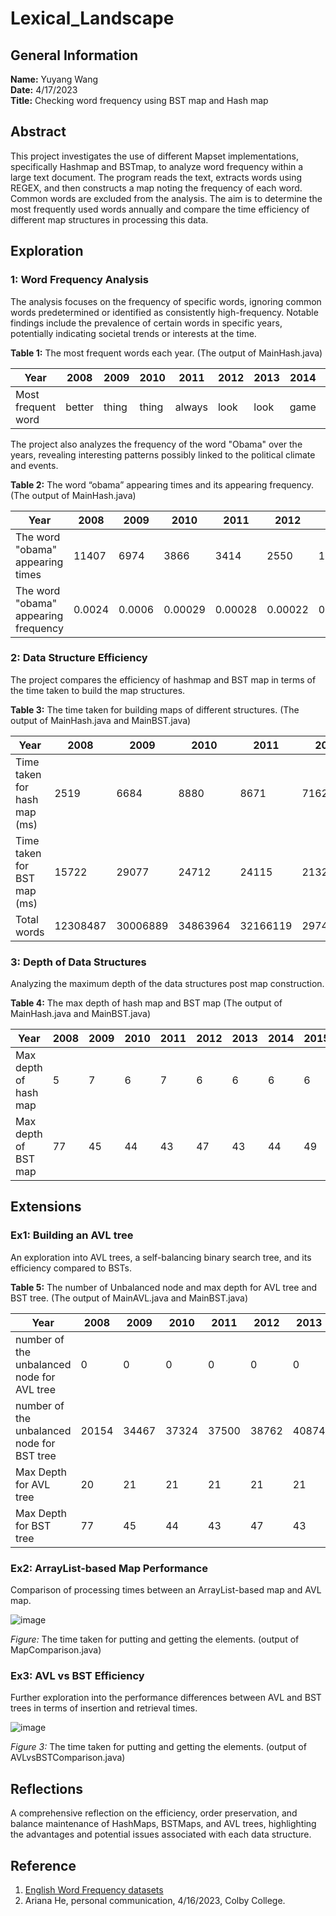 # Lexical_Landscape

## General Information
**Name:** Yuyang Wang  
**Date:** 4/17/2023  
**Title:** Checking word frequency using BST map and Hash map

## Abstract
This project investigates the use of different Mapset implementations, specifically Hashmap and BSTmap, to analyze word frequency within a large text document. The program reads the text, extracts words using REGEX, and then constructs a map noting the frequency of each word. Common words are excluded from the analysis. The aim is to determine the most frequently used words annually and compare the time efficiency of different map structures in processing this data.

## Exploration

### 1: Word Frequency Analysis
The analysis focuses on the frequency of specific words, ignoring common words predetermined or identified as consistently high-frequency. Notable findings include the prevalence of certain words in specific years, potentially indicating societal trends or interests at the time.

**Table 1:** The most frequent words each year. (The output of MainHash.java)

| Year    | 2008   | 2009  | 2010  | 2011   | 2012 | 2013 | 2014 | 2015 |
|---------|--------|-------|-------|--------|------|------|------|------|
| Most frequent word | better | thing | thing | always | look | look | game | game |

The project also analyzes the frequency of the word "Obama" over the years, revealing interesting patterns possibly linked to the political climate and events.

**Table 2:** The word “obama” appearing times and its appearing frequency. (The output of MainHash.java)

| Year    | 2008  | 2009 | 2010 | 2011 | 2012 | 2013 | 2014 | 2015 |
|---------|-------|------|------|------|------|------|------|------|
| The word "obama" appearing times | 11407 | 6974 | 3866 | 3414 | 2550 | 1642 | 904  | 829  |
| The word "obama" appearing frequency | 0.0024 | 0.0006 | 0.00029 | 0.00028 | 0.00022 | 0.00014 | 0.00007 | 0.0000069 |

### 2: Data Structure Efficiency
The project compares the efficiency of hashmap and BST map in terms of the time taken to build the map structures.

**Table 3:** The time taken for building maps of different structures. (The output of MainHash.java and MainBST.java)

| Year    | 2008  | 2009  | 2010  | 2011  | 2012  | 2013  | 2014  | 2015  |
|---------|-------|-------|-------|-------|-------|-------|-------|-------|
| Time taken for hash map (ms) | 2519  | 6684  | 8880  | 8671  | 7162  | 5647  | 6125  | 6273  |
| Time taken for BST map (ms)  | 15722 | 29077 | 24712 | 24115 | 21329 | 18903 | 20539 | 24167 |
| Total words                  | 12308487 | 30006889 | 34863964 | 32166119 | 29740218 | 28944670 | 30513654 | 30259997 |

### 3: Depth of Data Structures
Analyzing the maximum depth of the data structures post map construction.

**Table 4:** The max depth of hash map and BST map (The output of MainHash.java and MainBST.java)

| Year    | 2008 | 2009 | 2010 | 2011 | 2012 | 2013 | 2014 | 2015 |
|---------|------|------|------|------|------|------|------|------|
| Max depth of hash map | 5  | 7  | 6  | 7  | 6  | 6  | 6  | 6  |
| Max depth of BST map  | 77 | 45 | 44 | 43 | 47 | 43 | 44 | 49 |

## Extensions

### Ex1: Building an AVL tree
An exploration into AVL trees, a self-balancing binary search tree, and its efficiency compared to BSTs.

**Table 5:** The number of Unbalanced node and max depth for AVL tree and BST tree. (The output of MainAVL.java and MainBST.java)

| Year    | 2008 | 2009 | 2010 | 2011 | 2012 | 2013 | 2014 | 2015 |
|---------|------|------|------|------|------|------|------|------|
| number of the unbalanced node for AVL tree | 0 | 0 | 0 | 0 | 0 | 0 | 0 | 0 |
| number of the unbalanced node for BST tree | 20154 | 34467 | 37324 | 37500 | 38762 | 40874 | 45453 | 50474 |
| Max Depth for AVL tree | 20 | 21 | 21 | 21 | 21 | 21 | 21 | 21 |
| Max Depth for BST tree | 77 | 45 | 44 | 43 | 47 | 43 | 44 | 49 |

### Ex2: ArrayList-based Map Performance
Comparison of processing times between an ArrayList-based map and AVL map.

![image](https://github.com/ydotwang/Lexical_Landscape/assets/116990040/68a22332-6fa1-4e74-85ac-b6dec9a3714b)

*Figure:* The time taken for putting and getting the elements. (output of MapComparison.java)

### Ex3: AVL vs BST Efficiency
Further exploration into the performance differences between AVL and BST trees in terms of insertion and retrieval times.

![image](https://github.com/ydotwang/Lexical_Landscape/assets/116990040/89ae3232-5ef9-4727-b78b-aa4e57a3faa1)

*Figure 3:* The time taken for putting and getting the elements. (output of AVLvsBSTComparison.java)

## Reflections
A comprehensive reflection on the efficiency, order preservation, and balance maintenance of HashMaps, BSTMaps, and AVL trees, highlighting the advantages and potential issues associated with each data structure.

## Reference
1. [English Word Frequency datasets](https://www.kaggle.com/datasets/rtatman/english-word-frequency)
2. Ariana He, personal communication, 4/16/2023, Colby College.
